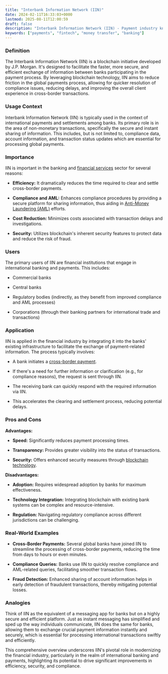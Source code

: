 ```yaml
---
title: "Interbank Information Network (IIN)"
date: 2024-02-11T16:33:03+0000
lastmod: 2025-08-11T12:00:59
draft: false
description: "Interbank Information Network (IIN) - Payment industry knowledge and insights"
keywords: ["payments", "fintech", "money transfer", "banking"]
---
```


### Definition

The Interbank Information Network (IIN) is a blockchain initiative developed by J.P. Morgan. It's designed to facilitate the faster, more secure, and efficient exchange of information between banks participating in the payment process. By leveraging blockchain technology, IIN aims to reduce friction in the global payments process, allowing for quicker resolution of compliance issues, reducing delays, and improving the overall client experience in cross-border transactions.

### Usage Context

Interbank Information Network (IIN) is typically used in the context of international payments and settlements among banks. Its primary role is in the area of non-monetary transactions, specifically the secure and instant sharing of information. This includes, but is not limited to, compliance data, account information, and transaction status updates which are essential for processing global payments.

### Importance

IIN is important in the banking and [financial services](https://faisalkhanllc.xyz/resources/payments-wiki/f/financial-services/) sector for several reasons:

- **Efficiency:** It dramatically reduces the time required to clear and settle cross-border payments.

- **Compliance and AML:** Enhances compliance procedures by providing a secure platform for sharing information, thus aiding in [Anti-Money Laundering (AML)](https://faisalkhanllc.xyz/resources/payments-wiki/a/anti-money-laundering-aml/) efforts.

- **Cost Reduction:** Minimizes costs associated with transaction delays and investigations.

- **Security:** Utilizes blockchain's inherent security features to protect data and reduce the risk of fraud.

### Users

The primary users of IIN are financial institutions that engage in international banking and payments. This includes:

- Commercial banks

- Central banks

- Regulatory bodies (indirectly, as they benefit from improved compliance and AML processes)

- Corporations (through their banking partners for international trade and transactions)

### Application

IIN is applied in the financial industry by integrating it into the banks' existing infrastructure to facilitate the exchange of payment-related information. The process typically involves:

- A bank initiates a [cross-border payment](https://faisalkhanllc.xyz/resources/payments-wiki/c/cross-border-payments-2/).

- If there's a need for further information or clarification (e.g., for compliance reasons), the request is sent through IIN.

- The receiving bank can quickly respond with the required information via IIN.

- This accelerates the clearing and settlement process, reducing potential delays.

### Pros and Cons

**Advantages:**

- **Speed:** Significantly reduces payment processing times.

- **Transparency:** Provides greater visibility into the status of transactions.

- **Security:** Offers enhanced security measures through [blockchain technology](https://faisalkhanllc.xyz/resources/payments-wiki/b/blockchain/blockchain-technology/).

**Disadvantages:**

- **Adoption:** Requires widespread adoption by banks for maximum effectiveness.

- **Technology Integration:** Integrating blockchain with existing bank systems can be complex and resource-intensive.

- **Regulation:** Navigating regulatory compliance across different jurisdictions can be challenging.

### Real-World Examples

- **Cross-Border Payments:** Several global banks have joined IIN to streamline the processing of cross-border payments, reducing the time from days to hours or even minutes.

- **Compliance Queries:** Banks use IIN to quickly resolve compliance and AML-related queries, facilitating smoother transaction flows.

- **Fraud Detection:** Enhanced sharing of account information helps in early detection of fraudulent transactions, thereby mitigating potential losses.

### Analogies

Think of IIN as the equivalent of a messaging app for banks but on a highly secure and efficient platform. Just as instant messaging has simplified and sped up the way individuals communicate, IIN does the same for banks, allowing them to exchange crucial payment information instantly and securely, which is essential for processing international transactions swiftly and efficiently.

This comprehensive overview underscores IIN's pivotal role in modernizing the financial industry, particularly in the realm of international banking and payments, highlighting its potential to drive significant improvements in efficiency, security, and compliance.